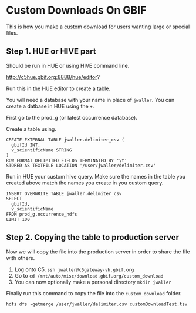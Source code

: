 # Custom Downloads On GBIF 

This is how you make a custom download for users wanting large or special files. 

## Step 1. HUE or HIVE part

Should be run in HUE or using HIVE command line. 

http://c5hue.gbif.org:8888/hue/editor?

Run this in the HUE editor to create a table. 

You will need a database with your name in place of `jwaller`.  You can create a datbase in HUE using the `+`. 

First go to the prod_g (or latest occurrence database). 

Create a table using. 

```
CREATE EXTERNAL TABLE jwaller.delimiter_csv (
  gbifId INT,
  v_scientificName STRING  
)
ROW FORMAT DELIMITED FIELDS TERMINATED BY '\t'
STORED AS TEXTFILE LOCATION '/user/jwaller/delimiter.csv'
```

Run in HUE your custom hive query. Make sure the names in the table you created above match the names you create in you custom query. 

```
INSERT OVERWRITE TABLE jwaller.delimiter_csv
SELECT 
  gbifId, 
  v_scientificName
FROM prod_g.occurrence_hdfs
LIMIT 100
```

## Step 2. Copying the table to production server

Now we will copy the file into the production server in order to share the file with others. 

1. Log onto C5. `ssh jwaller@c5gateway-vh.gbif.org`
2. Go to `cd /mnt/auto/misc/download.gbif.org/custom_download`
3. You can now optionally make a personal directory `mkdir jwaller`

Finally run this command to copy the file into the `custom_download` folder. 

```
hdfs dfs -getmerge /user/jwaller/delimiter.csv customDownloadTest.tsv
```






